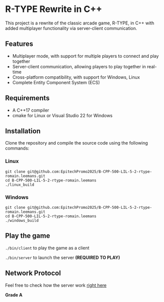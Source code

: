 # R-TYPE Rewrite in C++

This project is a rewrite of the classic arcade game, R-TYPE, in C++ with added multiplayer functionality via server-client communication.

## Features
- Multiplayer mode, with support for multiple players to connect and play together
- Server-client communication, allowing players to play together in real-time
- Cross-platform compatibility, with support for Windows, Linux
- Complete Entity Component System (ECS)

## Requirements
- A C++17 compiler
- cmake for Linux or Visual Studio 22 for Windows

## Installation
Clone the repository and compile the source code using the following commands:
### Linux
```
git clone git@github.com:EpitechPromo2025/B-CPP-500-LIL-5-2-rtype-romain.leemans.git
cd B-CPP-500-LIL-5-2-rtype-romain.leemans
./linux_build
```
### Windows
```
git clone git@github.com:EpitechPromo2025/B-CPP-500-LIL-5-2-rtype-romain.leemans.git
cd B-CPP-500-LIL-5-2-rtype-romain.leemans
./windows_build
```
## Play the game
`./bin/client` to play the game as a client

`./bin/server` to launch the server **(REQUIRED TO PLAY)**

## Network Protocol

Feel free to check how the server work [right here](server/Protocol.md)


**Grade A**

